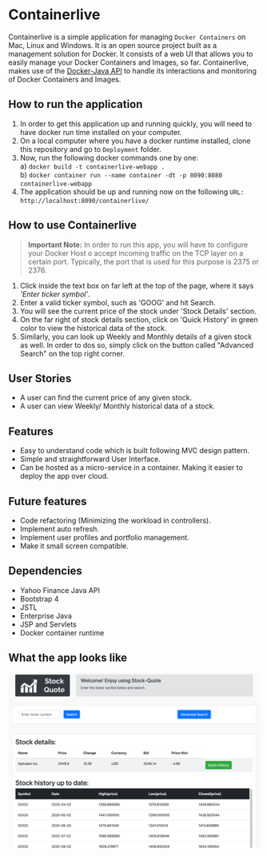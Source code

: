 # Containerlive

 Containerlive is a simple application for managing `Docker Containers` on Mac, Linux and Windows. It is an open source project built as a management solution for Docker. It consists of a web UI that allows you to easily manage your Docker Containers and Images, so far. Containerlive, makes use of the [Docker-Java API][DockerJava] to handle its interactions and monitoring of Docker Containers and Images.

 [DockerJava]: https://github.com/docker-java/docker-java

## How to run the application

1. In order to get this application up and running quickly, you will need to have docker run time installed on your computer. 
2. On a local computer where you have a docker runtime installed, clone this repository and go to `Deployment` folder. 
3. Now, run the following docker commands one by one:<br />
   a) `docker build -t containerlive-webapp .`<br />
   b) `docker container run --name container -dt -p 8090:8080 containerlive-webapp`<br />
4. The application should be up and running now on the following `URL: http://localhost:8090/containerlive/`


 ## How to use Containerlive

 <blockquote><b>Important Note:</b> In order to run this app, you will have to configure your Docker Host o accept incoming traffic on the TCP layer on a certain port. Typically, the port that is used for this purpose is 2375 or 2376. </blockquote>

 1. Click inside the text box on far left at the top of the page, where it says <i>'Enter ticker symbol'</i>.
 2.  Enter a valid ticker symbol, such as 'GOOG' and hit Search. 
 3.  You will see the current price of the stock under 'Stock Details' section. 
 4.  On the far right of stock details section, click on 'Quick History' in green color to view the historical data of the stock. 
 5.  Similarly, you can look up Weekly and Monthly details of a given stock as well. In order to dos so, simply click on the button called "Advanced Search" on the top right corner. 

 ## User Stories

 - A user can find the current price of any given stock. 
 - A user can view Weekly/ Monthly historical data of a stock. 

 ## Features

 - Easy to understand code which is built following MVC design pattern. 
 - Simple and straightforward User Interface. 
 - Can be hosted as a micro-service in a container. Making it easier to deploy the app over cloud. 

 ## Future features

 - Code refactoring (Minimizing the workload in controllers).
 - Implement auto refresh.
 - Implement user profiles and portfolio management. 
 - Make it small screen compatible.

 ## Dependencies 

 - Yahoo Finance Java API
 - Bootstrap 4
 - JSTL 
 - Enterprise Java
 - JSP and Servlets
 - Docker container runtime

## What the app looks like

![screenshot](https://raw.githubusercontent.com/Damans227/Stockquote/main/Screenshots/homescreen.png)
